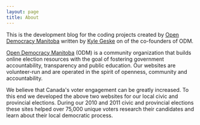 ```yaml
---
layout: page
title: About
---
```


This is the development blog for the coding projects created by [Open Democracy Manitoba](http://opendemocracymanitoba.ca) written by [Kyle Geske](http://twitter.com/stungeye) on of the co-founders of ODM.

[Open Democracy Manitoba](http://opendemocracymanitoba.ca) (ODM) is a community organization that builds online election resources with the goal of fostering government accountability, transparency and public education. Our websites are volunteer-run and are operated in the spirit of openness, community and accountability.

We believe that Canada's voter engagement can be greatly increased. To this end we developed the above two websites for our local civic and provincial elections. During our 2010 and 2011 civic and provincial elections these sites helped over 75,000 unique voters research their candidates and learn about their local democratic process.
